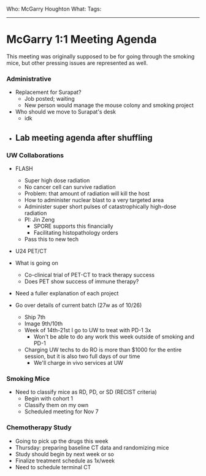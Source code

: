 Who: McGarry Houghton
What: 
Tags: 

---

# McGarry 1:1 Meeting Agenda

This meeting was originally supposed to be for going through the smoking mice, but other pressing issues are represented as well.

### Administrative
- Replacement for Surapat?
	- Job posted; waiting
	- New person would manage the mouse colony and smoking project
- Who should we move to Surapat's desk
	- idk
- Lab meeting agenda after shuffling
	- 

### UW Collaborations
- FLASH
	- Super high dose radiation
	- No cancer cell can survive radiation
	- Problem: that amount of radiation will kill the host
	- How to administer nuclear blast to a very targeted area
	- Administer super short pulses of catastrophically high-dose radiation
	- PI: Jin Zeng
		- SPORE supports this financially
		- Facilitating histopathology orders
	- Pass this to new tech

- U24 PET/CT
- What is going on
	- Co-clinical trial of PET-CT to track therapy success
	- Does PET show success of immune therapy?
- Need a fuller explanation of each project
- Go over details of current batch (27w as of 10/26)
	- Ship 7th
	- Image 9th/10th
	- Week of 14th-21st I go to UW to treat with PD-1 3x
		- Won't be able to do any work this week outside of smoking and PD-1
	- Charging UW techs to do RO is more than $1000 for the entire session, but it is also two full days of our time
		- We'll charge in vivo services at UW

### Smoking Mice
- Need to classify mice as RD, PD, or SD (RECIST criteria)
	- Begin with cohort 1
	- Classify them on my own
	- Scheduled meeting for Nov 7

### Chemotherapy Study
- Going to pick up the drugs this week
- Thursday: preparing baseline CT data and randomizing mice
- Study should begin by next week or so
- Finalize treatment schedule as 1x/week
- Need to schedule terminal CT

